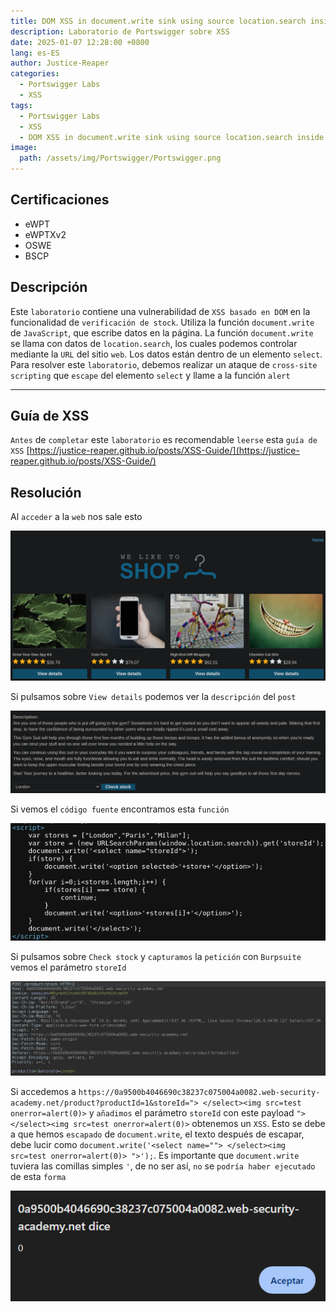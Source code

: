 ```yaml
---
title: DOM XSS in document.write sink using source location.search inside a select element
description: Laboratorio de Portswigger sobre XSS
date: 2025-01-07 12:28:00 +0800
lang: es-ES
author: Justice-Reaper
categories:
  - Portswigger Labs
  - XSS
tags:
  - Portswigger Labs
  - XSS
  - DOM XSS in document.write sink using source location.search inside a select element
image:
  path: /assets/img/Portswigger/Portswigger.png
---
```


## Certificaciones

- eWPT
- eWPTXv2
- OSWE
- BSCP
  
## Descripción

Este `laboratorio` contiene una vulnerabilidad de `XSS basado en DOM` en la funcionalidad de `verificación de stock`. Utiliza la función `document.write` de `JavaScript`, que escribe datos en la página. La función `document.write` se llama con datos de `location.search`, los cuales podemos controlar mediante la `URL` del sitio `web`. Los datos están dentro de un elemento `select`. Para resolver este `laboratorio`, debemos realizar un ataque de `cross-site scripting` que `escape` del elemento `select` y llame a la función `alert`

---

## Guía de XSS

`Antes` de `completar` este `laboratorio` es recomendable `leerse` esta `guía de XSS` [https://justice-reaper.github.io/posts/XSS-Guide/](https://justice-reaper.github.io/posts/XSS-Guide/)

## Resolución

Al `acceder` a la `web` nos sale esto

![](/assets/img/XSS-Lab-10/image_1.png)

Si pulsamos sobre `View details` podemos ver la `descripción` del `post`

![](/assets/img/XSS-Lab-10/image_2.png)

Si vemos el `código fuente` encontramos esta `función`

![](/assets/img/XSS-Lab-10/image_3.png)

Si pulsamos sobre `Check stock` y `capturamos` la `petición` con `Burpsuite` vemos el parámetro `storeId`

![](/assets/img/XSS-Lab-10/image_4.png)

Si accedemos a `https://0a9500b4046690c38237c075004a0082.web-security-academy.net/product?productId=1&storeId="> </select><img src=test onerror=alert(0)>` y `añadimos` el parámetro `storeId` con este payload `"> </select><img src=test onerror=alert(0)>` obtenemos un `XSS`. Esto se debe a que hemos `escapado` de `document.write`, el texto después de escapar, debe lucir como `document.write('<select name=""> </select><img src=test onerror=alert(0)> ">');`. Es importante que `document.write` tuviera las comillas simples `'`, de no ser así, `no` se `podría haber ejecutado` de esta `forma`

![](/assets/img/XSS-Lab-10/image_5.png)
